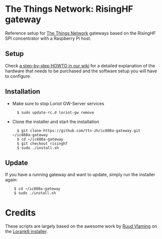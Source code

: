 # The Things Network: RisingHF gateway

Reference setup for [The Things Network](http://thethingsnetwork.org/) gateways based on the RisingHF SPI concentrator with a Raspberry Pi host.

## Setup

Check [a step-by-step HOWTO in our wiki](https://github.com/ttn-zh/ic880a-gateway/wiki) for a detailed explanation of the hardware that needs to be purchased and the software setup you will have to configure. 

## Installation

- Make sure to stop Loriot GW-Server services

        $ sudo update-rc.d loriot-gw remove

- Clone the installer and start the installation

        $ git clone https://github.com/ttn-zh/ic880a-gateway.git ~/ic880a-gateway
        $ cd ~/ic880a-gateway
        $ git checkout risinghf
        $ sudo ./install.sh

## Update

If you have a running gateway and want to update, simply run the installer again:

        $ cd ~/ic880a-gateway
        $ sudo ./install.sh

# Credits

These scripts are largely based on the awesome work by [Ruud Vlaming](https://github.com/devlaam) on the [Lorank8 installer](https://github.com/Ideetron/Lorank).
